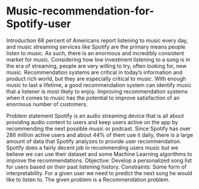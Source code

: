# Music-recommendation-for-Spotify-user
Introduction
68 percent of Americans report listening to music every day, and music streaming services like Spotify are the primary means people listen to music. As such, there is an enormous and incredibly consistent market for music. Considering how low investment listening to a song is in the era of streaming, people are very willing to try, often looking for, new music. Recommendation systems are critical in today’s information and product rich world, but they are especially critical to music. With enough music to last a lifetime, a good recommendation system can identify music that a listener is most likely to enjoy. Improving recommendation systems when it comes to music has the potential to improve satisfaction of an enormous number of customers.

Problem statement
Spotify is an audio streaming device that is all about providing audio content to users and keep users active on the app by recommending the next possible music or podcast. Since Spotify has over 286 million active users and about 44% of them use it daily, there is a large amount of data that Spotify analyzes to provide user recommendation. Spotify does a fairly decent job in recommending users music but we believe we can use their dataset and some Machine Learning algorithms to improve the recommendations. 
Objective:
Develop a personalized song list for users based on their past listening history.
Constraints:
Some form of interpretability.
For a given user we need to predict the next song he would like to listen to. The given problem is a Recommendation problem. 
